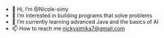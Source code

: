- 👋 Hi, I’m @Nicole-simy
- 👀 I’m interested in building programs that solve problems
- 🌱 I’m currently learning advanced Java and the basics of AI
- 📫 How to reach me nickysimika7@gmail.com

<!---
Nicole-simy/Nicole-simy is a ✨ special ✨ repository because its `README.md` (this file) appears on your GitHub profile.
You can click the Preview link to take a look at your changes.
--->
